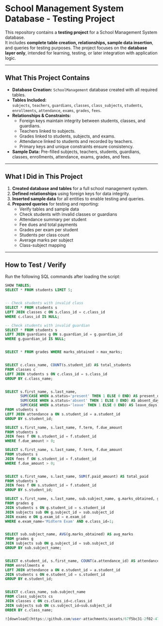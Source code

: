 ﻿# School Management System Database - Testing Project

This repository contains a **testing project** for a School Management System database.  
It includes **complete table creation, relationships, sample data insertion**, and queries for testing purposes. The project focuses on the **database layer only**, intended for learning, testing, or later integration with application logic.

---

## What This Project Contains

- **Database Creation:** `SchoolManagement` database created with all required tables.  
- **Tables Included:**  
  `subjects`, `teachers`, `guardians`, `classes`, `class_subjects`, `students`, `enrollments`, `attendance`, `exams`, `grades`, `fees`.  
- **Relationships & Constraints:**  
  - Foreign keys maintain integrity between students, classes, and guardians.  
  - Teachers linked to subjects.  
  - Grades linked to students, subjects, and exams.  
  - Attendance linked to students and recorded by teachers.  
  - Primary keys and unique constraints ensure consistency.  
- **Sample Data:** Pre-filled subjects, teachers, students, guardians, classes, enrollments, attendance, exams, grades, and fees.  

---

## What I Did in This Project

1. **Created database and tables** for a full school management system.  
2. **Defined relationships** using foreign keys for data integrity.  
3. **Inserted sample data** for all entities to enable testing and queries.  
4. **Prepared queries** for testing and reporting:
   - Verify tables and sample data
   - Check students with invalid classes or guardians
   - Attendance summary per student
   - Fee dues and total payments
   - Grades per exam per student
   - Students per class count
   - Average marks per subject
   - Class-subject mapping  

---

## How to Test / Verify

Run the following SQL commands after loading the script:

```sql
SHOW TABLES;
SELECT * FROM students LIMIT 5;


-- Check students with invalid class
SELECT * FROM students s
LEFT JOIN classes c ON s.class_id = c.class_id
WHERE c.class_id IS NULL;

-- Check students with invalid guardian
SELECT * FROM students s
LEFT JOIN guardians g ON s.guardian_id = g.guardian_id
WHERE g.guardian_id IS NULL;


SELECT * FROM grades WHERE marks_obtained > max_marks;


SELECT c.class_name, COUNT(s.student_id) AS total_students
FROM classes c
LEFT JOIN students s ON c.class_id = s.class_id
GROUP BY c.class_name;


SELECT s.first_name, s.last_name,
       SUM(CASE WHEN a.status='present' THEN 1 ELSE 0 END) AS present_days,
       SUM(CASE WHEN a.status='absent' THEN 1 ELSE 0 END) AS absent_days,
       SUM(CASE WHEN a.status='leave' THEN 1 ELSE 0 END) AS leave_days
FROM students s
LEFT JOIN attendance a ON s.student_id = a.student_id
GROUP BY s.student_id;

SELECT s.first_name, s.last_name, f.term, f.due_amount
FROM students s
JOIN fees f ON s.student_id = f.student_id
WHERE f.due_amount > 0;

SELECT s.first_name, s.last_name, f.term, f.due_amount
FROM students s
JOIN fees f ON s.student_id = f.student_id
WHERE f.due_amount > 0;


SELECT s.first_name, s.last_name, SUM(f.paid_amount) AS total_paid
FROM students s
JOIN fees f ON s.student_id = f.student_id
GROUP BY s.student_id;

SELECT s.first_name, s.last_name, sub.subject_name, g.marks_obtained, g.max_marks, g.grade
FROM grades g
JOIN students s ON g.student_id = s.student_id
JOIN subjects sub ON g.subject_id = sub.subject_id
JOIN exams e ON g.exam_id = e.exam_id
WHERE e.exam_name='Midterm Exam' AND e.class_id=1;


SELECT sub.subject_name, AVG(g.marks_obtained) AS avg_marks
FROM grades g
JOIN subjects sub ON g.subject_id = sub.subject_id
GROUP BY sub.subject_name;


SELECT e.student_id, s.first_name, COUNT(a.attendance_id) AS attendance_records
FROM enrollments e
LEFT JOIN attendance a ON e.student_id = a.student_id
JOIN students s ON e.student_id = s.student_id
GROUP BY e.student_id;


SELECT c.class_name, sub.subject_name
FROM class_subjects cs
JOIN classes c ON cs.class_id=c.class_id
JOIN subjects sub ON cs.subject_id=sub.subject_id
ORDER BY c.class_name;

![download](https://github.com/user-attachments/assets/67f5bc31-2f02-475b-a28f-307c19ed741d)


